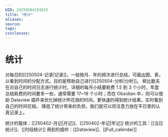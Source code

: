 ```yaml
---
UID: 20250504191033
title: "统计"
aliases: 
source: 
tags: 
cssclasses:
---
```

# 统计
对每日的[[250504-记录|记录]]，一般按月、年的频次进行总结，可画出图、表，以看到时间的分配方式。目的是帮助自己进行[[250504-分析|分析]]。
柳比歇夫在对自己的时间日志进行统计时，详细的每月小结要耗费 1.5 到 3 个小时，年度总结耗费的时间要多一些，通常需要 17~18 个小时；而在 Obsidian 中，则可以借助 Dataview 插件来优化掉统计所花销的时间，更快速的得到统计结果，实时看到自己的时间花销。
降低了统计带来的负担，我们就可以将注意力放在平日里的认真记录上。

统计的载体：[[250402-月记|月记]]、[[250402-年记|年记]]
统计的工具：[[当日统计]]、[[时段统计]]
用到的插件：[[Dataview]]、[[Full_calendar]]